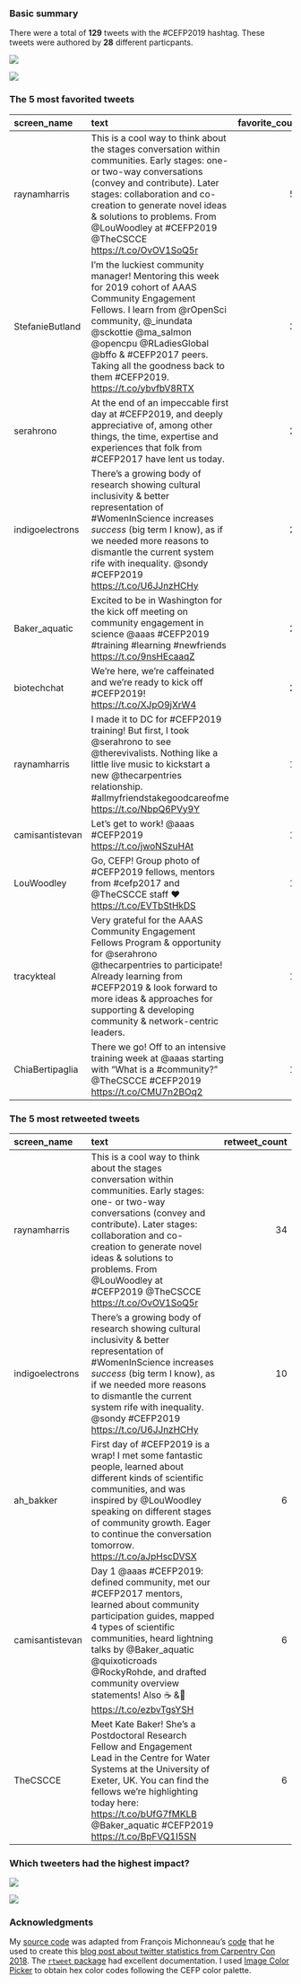 ### Basic summary

There were a total of **129** tweets with the \#CEFP2019 hashtag. These
tweets were authored by **28** different particpants.

![](rtweets_CEFP2019_figs/topusers-1.png)

![](rtweets_CEFP2019_figs/tweet_timeline-1.png)

### The 5 most favorited tweets

<table>
<thead>
<tr class="header">
<th style="text-align: left;">screen_name</th>
<th style="text-align: left;">text</th>
<th style="text-align: right;">favorite_count</th>
</tr>
</thead>
<tbody>
<tr class="odd">
<td style="text-align: left;">raynamharris</td>
<td style="text-align: left;">This is a cool way to think about the stages conversation within communities. Early stages: one- or two-way conversations (convey and contribute). Later stages: collaboration and co-creation to generate novel ideas &amp; solutions to problems. From <span class="citation" data-cites="LouWoodley">@LouWoodley</span> at #CEFP2019 <span class="citation" data-cites="TheCSCCE">@TheCSCCE</span> <a href="https://t.co/OvOV1SoQ5r" class="uri">https://t.co/OvOV1SoQ5r</a></td>
<td style="text-align: right;">57</td>
</tr>
<tr class="even">
<td style="text-align: left;">StefanieButland</td>
<td style="text-align: left;">I’m the luckiest community manager! Mentoring this week for 2019 cohort of AAAS Community Engagement Fellows. I learn from <span class="citation" data-cites="rOpenSci">@rOpenSci</span> community, <span class="citation" data-cites="_inundata">@_inundata</span> <span class="citation" data-cites="sckottie">@sckottie</span> <span class="citation" data-cites="ma_salmon">@ma_salmon</span> <span class="citation" data-cites="opencpu">@opencpu</span> <span class="citation" data-cites="RLadiesGlobal">@RLadiesGlobal</span> <span class="citation" data-cites="bffo">@bffo</span> &amp; #CEFP2017 peers. Taking all the goodness back to them #CEFP2019. <a href="https://t.co/ybvfbV8RTX" class="uri">https://t.co/ybvfbV8RTX</a></td>
<td style="text-align: right;">31</td>
</tr>
<tr class="odd">
<td style="text-align: left;">serahrono</td>
<td style="text-align: left;">At the end of an impeccable first day at #CEFP2019, and deeply appreciative of, among other things, the time, expertise and experiences that folk from #CEFP2017 have lent us today.</td>
<td style="text-align: right;">29</td>
</tr>
<tr class="even">
<td style="text-align: left;">indigoelectrons</td>
<td style="text-align: left;">There’s a growing body of research showing cultural inclusivity &amp; better representation of #WomenInScience increases <em>success</em> (big term I know), as if we needed more reasons to dismantle the current system rife with inequality. <span class="citation" data-cites="sondy">@sondy</span> #CEFP2019 <a href="https://t.co/U6JJnzHCHy" class="uri">https://t.co/U6JJnzHCHy</a></td>
<td style="text-align: right;">26</td>
</tr>
<tr class="odd">
<td style="text-align: left;">Baker_aquatic</td>
<td style="text-align: left;">Excited to be in Washington for the kick off meeting on community engagement in science <span class="citation" data-cites="aaas">@aaas</span> #CEFP2019 #training #learning #newfriends <a href="https://t.co/9nsHEcaaqZ" class="uri">https://t.co/9nsHEcaaqZ</a></td>
<td style="text-align: right;">25</td>
</tr>
<tr class="even">
<td style="text-align: left;">biotechchat</td>
<td style="text-align: left;">We’re here, we’re caffeinated and we’re ready to kick off #CEFP2019! <a href="https://t.co/XJpO9jXrW4" class="uri">https://t.co/XJpO9jXrW4</a></td>
<td style="text-align: right;">21</td>
</tr>
<tr class="odd">
<td style="text-align: left;">raynamharris</td>
<td style="text-align: left;">I made it to DC for #CEFP2019 training! But first, I took <span class="citation" data-cites="serahrono">@serahrono</span> to see <span class="citation" data-cites="therevivalists">@therevivalists</span>. Nothing like a little live music to kickstart a new <span class="citation" data-cites="thecarpentries">@thecarpentries</span> relationship. #allmyfriendstakegoodcareofme <a href="https://t.co/NbpQ6PVy9Y" class="uri">https://t.co/NbpQ6PVy9Y</a></td>
<td style="text-align: right;">19</td>
</tr>
<tr class="even">
<td style="text-align: left;">camisantistevan</td>
<td style="text-align: left;">Let’s get to work! <span class="citation" data-cites="aaas">@aaas</span> #CEFP2019 <a href="https://t.co/jwoNSzuHAt" class="uri">https://t.co/jwoNSzuHAt</a></td>
<td style="text-align: right;">19</td>
</tr>
<tr class="odd">
<td style="text-align: left;">LouWoodley</td>
<td style="text-align: left;">Go, CEFP! Group photo of #CEFP2019 fellows, mentors from #cefp2017 and <span class="citation" data-cites="TheCSCCE">@TheCSCCE</span> staff ❤️ <a href="https://t.co/EVTbStHkDS" class="uri">https://t.co/EVTbStHkDS</a></td>
<td style="text-align: right;">18</td>
</tr>
<tr class="even">
<td style="text-align: left;">tracykteal</td>
<td style="text-align: left;">Very grateful for the AAAS Community Engagement Fellows Program &amp; opportunity for <span class="citation" data-cites="serahrono">@serahrono</span> <span class="citation" data-cites="thecarpentries">@thecarpentries</span> to participate! Already learning from #CEFP2019 &amp; look forward to more ideas &amp; approaches for supporting &amp; developing community &amp; network-centric leaders.</td>
<td style="text-align: right;">18</td>
</tr>
<tr class="odd">
<td style="text-align: left;">ChiaBertipaglia</td>
<td style="text-align: left;">There we go! Off to an intensive training week at <span class="citation" data-cites="aaas">@aaas</span> starting with “What is a #community?” <span class="citation" data-cites="TheCSCCE">@TheCSCCE</span> #CEFP2019 <a href="https://t.co/CMU7n2BOq2" class="uri">https://t.co/CMU7n2BOq2</a></td>
<td style="text-align: right;">18</td>
</tr>
</tbody>
</table>

### The 5 most retweeted tweets

<table>
<thead>
<tr class="header">
<th style="text-align: left;">screen_name</th>
<th style="text-align: left;">text</th>
<th style="text-align: right;">retweet_count</th>
</tr>
</thead>
<tbody>
<tr class="odd">
<td style="text-align: left;">raynamharris</td>
<td style="text-align: left;">This is a cool way to think about the stages conversation within communities. Early stages: one- or two-way conversations (convey and contribute). Later stages: collaboration and co-creation to generate novel ideas &amp; solutions to problems. From <span class="citation" data-cites="LouWoodley">@LouWoodley</span> at #CEFP2019 <span class="citation" data-cites="TheCSCCE">@TheCSCCE</span> <a href="https://t.co/OvOV1SoQ5r" class="uri">https://t.co/OvOV1SoQ5r</a></td>
<td style="text-align: right;">34</td>
</tr>
<tr class="even">
<td style="text-align: left;">indigoelectrons</td>
<td style="text-align: left;">There’s a growing body of research showing cultural inclusivity &amp; better representation of #WomenInScience increases <em>success</em> (big term I know), as if we needed more reasons to dismantle the current system rife with inequality. <span class="citation" data-cites="sondy">@sondy</span> #CEFP2019 <a href="https://t.co/U6JJnzHCHy" class="uri">https://t.co/U6JJnzHCHy</a></td>
<td style="text-align: right;">10</td>
</tr>
<tr class="odd">
<td style="text-align: left;">ah_bakker</td>
<td style="text-align: left;">First day of #CEFP2019 is a wrap! I met some fantastic people, learned about different kinds of scientific communities, and was inspired by <span class="citation" data-cites="LouWoodley">@LouWoodley</span> speaking on different stages of community growth. Eager to continue the conversation tomorrow. <a href="https://t.co/aJpHscDVSX" class="uri">https://t.co/aJpHscDVSX</a></td>
<td style="text-align: right;">6</td>
</tr>
<tr class="even">
<td style="text-align: left;">camisantistevan</td>
<td style="text-align: left;">Day 1 <span class="citation" data-cites="aaas">@aaas</span> #CEFP2019: defined community, met our #CEFP2017 mentors, learned about community participation guides, mapped 4 types of scientific communities, heard lightning talks by <span class="citation" data-cites="Baker_aquatic">@Baker_aquatic</span> <span class="citation" data-cites="quixoticroads">@quixoticroads</span> <span class="citation" data-cites="RockyRohde">@RockyRohde</span>, and drafted community overview statements! Also ☕ &amp;🍕 <a href="https://t.co/ezbvTgsYSH" class="uri">https://t.co/ezbvTgsYSH</a></td>
<td style="text-align: right;">6</td>
</tr>
<tr class="odd">
<td style="text-align: left;">TheCSCCE</td>
<td style="text-align: left;">Meet Kate Baker! She’s a Postdoctoral Research Fellow and Engagement Lead in the Centre for Water Systems at the University of Exeter, UK. You can find the fellows we’re highlighting today here: <a href="https://t.co/bUfG7fMKLB" class="uri">https://t.co/bUfG7fMKLB</a> <span class="citation" data-cites="Baker_aquatic">@Baker_aquatic</span> #CEFP2019 <a href="https://t.co/BpFVQ1I5SN" class="uri">https://t.co/BpFVQ1I5SN</a></td>
<td style="text-align: right;">6</td>
</tr>
</tbody>
</table>

### Which tweeters had the highest impact?

![](rtweets_CEFP2019_figs/meanfav-1.png)

![](rtweets_CEFP2019_figs/meanretweet-1.png)

### Acknowledgments

My [source
code](https://github.com/raynamharris/cefp2019/blob/master/dataviz/rtweets_CEFP2019.Rmd)
was adapted from François Michonneau’s
[code](https://github.com/fmichonneau/2018-carpentrycon-tweets/blob/master/index.Rmd)
that he used to create this [blog post about twitter statistics from
Carpentry Con
2018](https://carpentries.org/2018/06/carpentrycon-tweets). The
[`rtweet` package](https://rtweet.info/) had excellent documentation. I
used [Image Color Picker](https://imagecolorpicker.com/) to obtain hex
color codes following the CEFP color palette.

